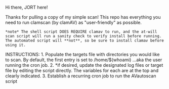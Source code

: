 Hi there, JORT here!

Thanks for pulling a copy of my simple scan! This repo has everything you need to run clamscan (by clamAV) as "user-friendly" as possible.

	*note* The shell script DOES REQUIRE clamav to run, and the at-will scan script will run a sanity check to verify install before running. The automated script will **not**, so be sure to install clamav before using it.

INSTRUCTIONS:
	1. Populate the targets file with directories you would like to scan. By default, the first entry is set to /home/$(whoami) ...aka the user running the cron job.
	2. *if desired, update the designated log files or target file by editing the script directly. The variables for each are at the top and clearly indicated.
	3. Establish a recurring cron job to run the AVautoscan script